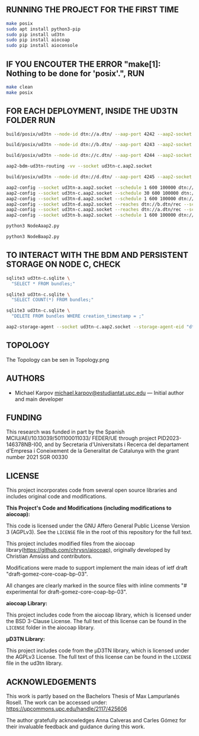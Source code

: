 ## RUNNING THE PROJECT FOR THE FIRST TIME

```bash
make posix
sudo apt install python3-pip
sudo pip install ud3tn
sudo pip install aiocoap
sudo pip install aioconsole
```

## IF YOU ENCOUTER THE ERROR "make[1]: Nothing to be done for 'posix'.", RUN

```bash
make clean
make posix
```

## FOR EACH DEPLOYMENT, INSIDE THE UD3TN FOLDER RUN

```bash
build/posix/ud3tn --node-id dtn://a.dtn/ --aap-port 4242 --aap2-socket ud3tn-a.aap2.socket --cla "tcpclv3:*,4224"
```

```bash
build/posix/ud3tn --node-id dtn://b.dtn/ --aap-port 4243 --aap2-socket ud3tn-b.aap2.socket --cla "tcpclv3:*,4225"
```

```bash
build/posix/ud3tn --node-id dtn://c.dtn/ --aap-port 4244 --aap2-socket ud3tn-c.aap2.socket --cla "sqlite:ud3tn-c.sqlite;tcpclv3:*,4226" --external-dispatch
```

```bash
aap2-bdm-ud3tn-routing -vv --socket ud3tn-c.aap2.socket
```

```bash
build/posix/ud3tn --node-id dtn://d.dtn/ --aap-port 4245 --aap2-socket ud3tn-d.aap2.socket --cla "tcpclv3:*,4227"
```

```bash
aap2-config --socket ud3tn-a.aap2.socket --schedule 1 600 100000 dtn://c.dtn/ --reaches dtn://b.dtn/ --reaches dtn://d.dtn/  tcpclv3:localhost:4226
aap2-config --socket ud3tn-c.aap2.socket --schedule 30 600 100000 dtn://d.dtn/ --reaches dtn://b.dtn/ tcpclv3:localhost:4227 
aap2-config --socket ud3tn-d.aap2.socket --schedule 1 600 100000 dtn://c.dtn/ --reaches dtn://a.dtn/ tcpclv3:localhost:4226
aap2-config --socket ud3tn-d.aap2.socket --reaches dtn://b.dtn/rec --schedule 1 600 100000  dtn://b.dtn/ tcpclv3:localhost:4225
aap2-config --socket ud3tn-c.aap2.socket --reaches dtn://a.dtn/rec --schedule 1 600 100000 dtn://a.dtn/ tcpclv3:localhost:4224 
aap2-config --socket ud3tn-b.aap2.socket --schedule 1 600 100000 dtn://d.dtn/ --reaches dtn://c.dtn/ --reaches dtn://a.dtn/ tcpclv3:localhost:4227
```

```bash
python3 NodeAaap2.py
```

```bash
python3 NodeBaap2.py
```

## TO INTERACT WITH THE BDM AND PERSISTENT STORAGE ON NODE C, CHECK

```bash
sqlite3 ud3tn-c.sqlite \
  "SELECT * FROM bundles;"

sqlite3 ud3tn-c.sqlite \
  "SELECT COUNT(*) FROM bundles;"

sqlite3 ud3tn-c.sqlite \
  "DELETE FROM bundles WHERE creation_timestamp = ;"

aap2-storage-agent --socket ud3tn-c.aap2.socket --storage-agent-eid "dtn://c.dtn/sqlite" push --dest-eid-glob "*"
```

## TOPOLOGY

The Topology can be sen in Topology.png

## AUTHORS

- Michael Karpov <michael.karpov@estudiantat.upc.edu> — Initial author and main developer

## FUNDING

This research was funded in part by the Spanish MCIU/AEI/10.13039/501100011033/ FEDER/UE through project PID2023-146378NB-I00, and by Secretaria d'Universitats i Recerca del departament d'Empresa i Coneixement de la Generalitat de Catalunya with the grant number 2021 SGR 00330

## LICENSE

This project incorporates code from several open source libraries and includes original code and modifications.

**This Project's Code and Modifications (including modifications to aiocoap):**

This code is licensed under the GNU Affero General Public License Version 3 (AGPLv3). See the `LICENSE` file in the root of this repository for the full text.

This project includes modified files from the aiocoap library(https://github.com/chrysn/aiocoap), originally developed by Christian Amsüss and contributors.

Modifications were made to support implement the main ideas of ietf draft "draft-gomez-core-coap-bp-03".

All changes are clearly marked in the source files with inline comments "# experimental for draft-gomez-core-coap-bp-03".

**aiocoap Library:**

This project includes code from the aiocoap library, which is licensed under the BSD 3-Clause License. The full text of this license can be found in the `LICENSE` folder in the aiocoap library.

**µD3TN Library:**

This project includes code from the µD3TN library, which is licensed under the AGPLv3 License. The full text of this license can be found in the `LICENSE` file in the ud3tn library.

## ACKNOWLEDGEMENTS

This work is partly based on the Bachelors Thesis of Max Lampurlanés Rosell. The work can be accessed under: https://upcommons.upc.edu/handle/2117/425606

The author gratefully acknowledges Anna Calveras and Carles Gómez for their invaluable feedback and guidance during this work.
